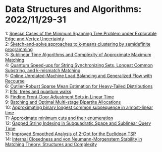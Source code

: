 # Data Structures and Algorithms: 2022/11/29-31  
1: [Special Cases of the Minimum Spanning Tree Problem under Explorable Edge  and Vertex Uncertainty](https://doi.org/10.48550/arXiv.2211.15611)  
2: [Sketch-and-solve approaches to k-means clustering by semidefinite  programming](https://doi.org/10.48550/arXiv.2211.15744)  
3: [Sublinear Time Algorithms and Complexity of Approximate Maximum Matching](https://doi.org/10.48550/arXiv.2211.15843)  
4: [Quantum Speed-ups for String Synchronizing Sets, Longest Common  Substring, and k-mismatch Matching](https://doi.org/10.48550/arXiv.2211.15945)  
5: [Online Unrelated-Machine Load Balancing and Generalized Flow with  Recourse](https://doi.org/10.48550/arXiv.2211.16216)  
6: [Outlier-Robust Sparse Mean Estimation for Heavy-Tailed Distributions](https://doi.org/10.48550/arXiv.2211.16333)  
7: [Elfs, trees and quantum walks](https://doi.org/10.48550/arXiv.2211.16379)  
8: [Finding Front-Door Adjustment Sets in Linear Time](https://doi.org/10.48550/arXiv.2211.16468)  
9: [Batching and Optimal Multi-stage Bipartite Allocations](https://doi.org/10.48550/arXiv.2211.16581)  
10: [Approximating binary longest common subsequence in almost-linear time](https://doi.org/10.48550/arXiv.2211.16660)  
11: [Approximate minimum cuts and their enumeration](https://doi.org/10.48550/arXiv.2211.16747)  
12: [Gapped String Indexing in Subquadratic Space and Sublinear Query Time](https://doi.org/10.48550/arXiv.2211.16860)  
13: [Improved Smoothed Analysis of 2-Opt for the Euclidean TSP](https://doi.org/10.48550/arXiv.2211.16908)  
14: [Internal Closedness and von Neumann-Morgenstern Stability in Matching  Theory: Structures and Complexity](https://doi.org/10.48550/arXiv.2211.17050)  